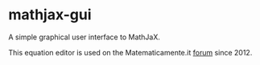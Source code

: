 mathjax-gui
===========

A simple graphical user interface to MathJaX.

This equation editor is used on the Matematicamente.it [forum](http://www.matematicamente.it/forum/) since 2012.


